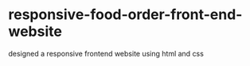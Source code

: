 # responsive-food-order-front-end-website
designed a responsive frontend website using html and css

